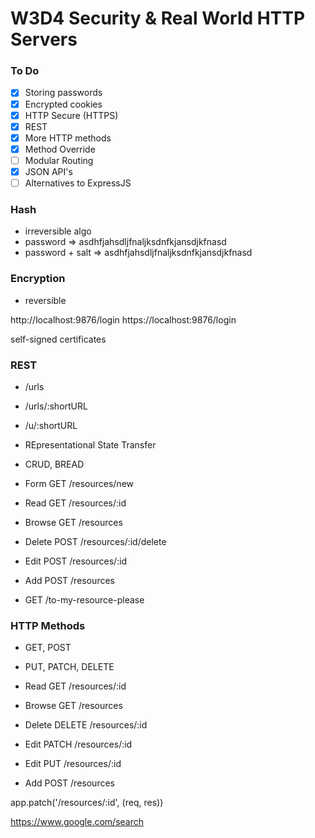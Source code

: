 # W3D4 Security & Real World HTTP Servers

### To Do
- [x] Storing passwords
- [x] Encrypted cookies
- [x] HTTP Secure (HTTPS)
- [x] REST
- [x] More HTTP methods
- [x] Method Override
- [ ] Modular Routing
- [x] JSON API's
- [ ] Alternatives to ExpressJS

### Hash
- irreversible algo
- password => asdhfjahsdljfnaljksdnfkjansdjkfnasd
- password + salt => asdhfjahsdljfnaljksdnfkjansdjkfnasd

### Encryption
- reversible




http://localhost:9876/login
https://localhost:9876/login

self-signed certificates


### REST
* /urls
* /urls/:shortURL
* /u/:shortURL

* REpresentational State Transfer

* CRUD, BREAD

* Form   GET /resources/new
* Read   GET /resources/:id
* Browse GET /resources

* Delete POST /resources/:id/delete
* Edit   POST /resources/:id
* Add    POST /resources


* GET /to-my-resource-please

### HTTP Methods
* GET, POST
* PUT, PATCH, DELETE

* Read   GET /resources/:id
* Browse GET /resources

* Delete DELETE /resources/:id
* Edit   PATCH /resources/:id
* Edit   PUT /resources/:id
* Add    POST /resources

app.patch('/resources/:id', (req, res))




https://www.google.com/search


# 
